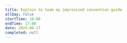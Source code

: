```yaml
---
title: Explain to team my improvised convention guide
allDay: false
startTime: 16:00
endTime: 17:00
date: 2024-06-17
completed: null
---
```

